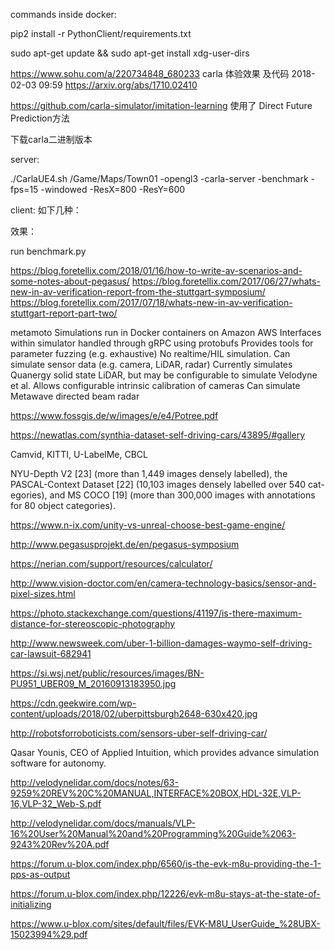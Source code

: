 commands inside docker:

pip2 install -r PythonClient/requirements.txt

sudo apt-get update && sudo apt-get install xdg-user-dirs

https://www.sohu.com/a/220734848_680233
carla 体验效果 及代码
2018-02-03 09:59
https://arxiv.org/abs/1710.02410

https://github.com/carla-simulator/imitation-learning 使用了 Direct Future Prediction方法

下载carla二进制版本

server:

./CarlaUE4.sh /Game/Maps/Town01 -opengl3 -carla-server -benchmark -fps=15 -windowed -ResX=800 -ResY=600

client: 如下几种：

效果：

run benchmark.py

https://blog.foretellix.com/2018/01/16/how-to-write-av-scenarios-and-some-notes-about-pegasus/
https://blog.foretellix.com/2017/06/27/whats-new-in-av-verification-report-from-the-stuttgart-symposium/
https://blog.foretellix.com/2017/07/18/whats-new-in-av-verification-stuttgart-report-part-two/

metamoto
Simulations run in Docker containers on Amazon AWS
Interfaces within simulator handled through gRPC using protobufs
Provides tools for parameter fuzzing (e.g. exhaustive)
No realtime/HIL simulation.
Can simulate sensor data (e.g. camera, LiDAR, radar)
Currently simulates Quanergy solid state LiDAR, but may be configurable to simulate Velodyne et al.
Allows configurable intrinsic calibration of cameras
Can simulate Metawave directed beam radar

https://www.fossgis.de/w/images/e/e4/Potree.pdf

https://newatlas.com/synthia-dataset-self-driving-cars/43895/#gallery

Camvid, KITTI, U-LabelMe, CBCL

NYU-Depth V2 [23] (more than 1,449 images densely labelled), the PASCAL-Context Dataset [22] (10,103 images densely labelled over 540 cat- egories), and MS COCO [19] (more than 300,000 images with annotations for 80 object categories).

https://www.n-ix.com/unity-vs-unreal-choose-best-game-engine/

http://www.pegasusprojekt.de/en/pegasus-symposium

https://nerian.com/support/resources/calculator/

http://www.vision-doctor.com/en/camera-technology-basics/sensor-and-pixel-sizes.html

https://photo.stackexchange.com/questions/41197/is-there-maximum-distance-for-stereoscopic-photography

http://www.newsweek.com/uber-1-billion-damages-waymo-self-driving-car-lawsuit-682941

https://si.wsj.net/public/resources/images/BN-PU951_UBER09_M_20160913183950.jpg

https://cdn.geekwire.com/wp-content/uploads/2018/02/uberpittsburgh2648-630x420.jpg

http://robotsforroboticists.com/sensors-uber-self-driving-car/

Qasar Younis, CEO of Applied Intuition, which provides advance simulation software for autonomy.

http://velodynelidar.com/docs/notes/63-9259%20REV%20C%20MANUAL,INTERFACE%20BOX,HDL-32E,VLP-16,VLP-32_Web-S.pdf

http://velodynelidar.com/docs/manuals/VLP-16%20User%20Manual%20and%20Programming%20Guide%2063-9243%20Rev%20A.pdf

https://forum.u-blox.com/index.php/6560/is-the-evk-m8u-providing-the-1-pps-as-output

https://forum.u-blox.com/index.php/12226/evk-m8u-stays-at-the-state-of-initializing

https://www.u-blox.com/sites/default/files/EVK-M8U_UserGuide_%28UBX-15023994%29.pdf
